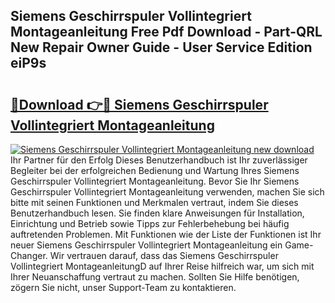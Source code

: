 ## Siemens Geschirrspuler Vollintegriert Montageanleitung Free Pdf Download - Part-QRL New Repair Owner Guide - User Service Edition eiP9s

# <h2><a href="http://df78egp.blite.top/?on=Siemens+Geschirrspuler+Vollintegriert+Montageanleitung">🔗Download 👉🔴 Siemens Geschirrspuler Vollintegriert Montageanleitung</a></h2>

[![Siemens Geschirrspuler Vollintegriert Montageanleitung new download](https://i.imgur.com/lujVjoI.png)](http://df78egp.blite.top/?on=Siemens+Geschirrspuler+Vollintegriert+Montageanleitung)
Ihr Partner für den Erfolg Dieses Benutzerhandbuch ist Ihr zuverlässiger Begleiter bei der erfolgreichen Bedienung und Wartung Ihres Siemens Geschirrspuler Vollintegriert Montageanleitung. Bevor Sie Ihr Siemens Geschirrspuler Vollintegriert Montageanleitung verwenden, machen Sie sich bitte mit seinen Funktionen und Merkmalen vertraut, indem Sie dieses Benutzerhandbuch lesen. Sie finden klare Anweisungen für Installation, Einrichtung und Betrieb sowie Tipps zur Fehlerbehebung bei häufig auftretenden Problemen. Mit Funktionen wie der Liste der Funktionen ist Ihr neuer Siemens Geschirrspuler Vollintegriert Montageanleitung ein Game-Changer. Wir vertrauen darauf, dass das Siemens Geschirrspuler Vollintegriert MontageanleitungD auf Ihrer Reise hilfreich war, um sich mit Ihrer Neuanschaffung vertraut zu machen. Sollten Sie Hilfe benötigen, zögern Sie nicht, unser Support-Team zu kontaktieren.
